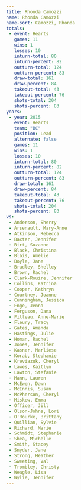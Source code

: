 ```yaml
---
title: Rhonda Camozzi
name: Rhonda Camozzi
name-sort: Camozzi, Rhonda
totals:
 - event: Hearts
   games: 11
   wins: 1
   losses: 10
   inturn-total: 80
   inturn-percent: 82
   outturn-total: 124
   outturn-percent: 83
   draw-total: 161
   draw-percent: 84
   takeout-total: 43
   takeout-percent: 76
   shots-total: 204
   shots-percent: 83
years:
 - year: 2015
   event: Hearts
   team: "BC"
   position: Lead
   alternate: false
   games: 11
   wins: 1
   losses: 10
   inturn-total: 80
   inturn-percent: 82
   outturn-total: 124
   outturn-percent: 83
   draw-total: 161
   draw-percent: 84
   takeout-total: 43
   takeout-percent: 76
   shots-total: 204
   shots-percent: 83
vs:
 - Anderson, Sherry
 - Arsenault, Mary-Anne
 - Atkinson, Rebecca
 - Baxter, Jennifer
 - Birt, Suzanne
 - Black, Christina
 - Blais, Amelie
 - Boyle, Jane
 - Bradley, Shelley
 - Brown, Rachel
 - Clark-Rouire, Jennifer
 - Collins, Katrina
 - Cooper, Kathryn
 - Courtney, Joanne
 - Cunningham, Jessica
 - Enge, Jenna
 - Ferguson, Dana
 - Filteau, Anne-Marie
 - Fleury, Tracy
 - Gates, Amanda
 - Hastings, Julie
 - Homan, Rachel
 - Jones, Jennifer
 - Kasner, Marliese
 - Korab, Stephanie
 - Kreviazuk, Cheryl
 - Lawes, Kaitlyn
 - Lawton, Stefanie
 - Mann, Lauren
 - McEwen, Dawn
 - McInnis, Susan
 - McPherson, Cheryl
 - Miskew, Emma
 - Officer, Jill
 - Olson-Johns, Lori
 - O'Rourke, Brittany
 - Quillian, Sylvie
 - Richard, Marie
 - Schmidt, Stephanie
 - Shea, Michelle
 - Smith, Stacey
 - Snyder, Jane
 - Strong, Heather
 - Sweeting, Val
 - Trombley, Christy
 - Weagle, Lisa
 - Wylie, Jennifer
---
```

